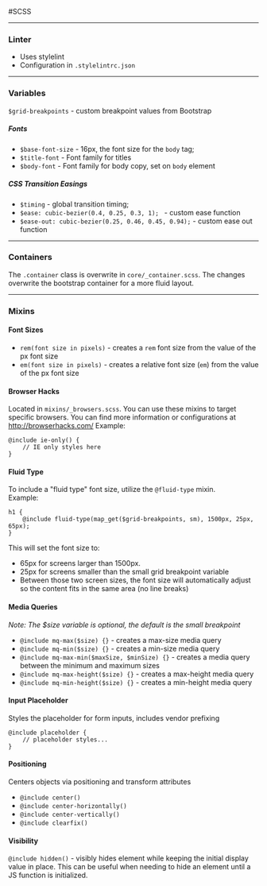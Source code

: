 #SCSS

----

### Linter 
- Uses stylelint
- Configuration in `.stylelintrc.json`

---
### Variables  
`$grid-breakpoints` - custom breakpoint values from Bootstrap  
##### Fonts  
- `$base-font-size` - 16px, the font size for the `body` tag;
- `$title-font` - Font family for titles
- `$body-font` - Font family for body copy, set on `body` element  
##### CSS Transition Easings  
- `$timing` -  global transition timing;
- `$ease: cubic-bezier(0.4, 0.25, 0.3, 1); ` - custom ease function
- `$ease-out: cubic-bezier(0.25, 0.46, 0.45, 0.94);` - custom ease out function

---

### Containers  
The `.container` class is overwrite in `core/_container.scss`. The changes overwrite the bootstrap container for a more fluid layout.

---

### Mixins
#### Font Sizes
- `rem(font size in pixels)` - creates a `rem` font size from the value of the px font size
- `em(font size in pixels)` - creates a relative font size (`em`) from the value of the px font size

#### Browser Hacks
Located in `mixins/_browsers.scss`. You can use these mixins to target specific browsers. You can find more information or configurations at http://browserhacks.com/
Example:
```
@include ie-only() { 
    // IE only styles here 
}
```

#### Fluid Type
To include a "fluid type" font size, utilize the `@fluid-type` mixin.   
Example: 
```
h1 {
    @include fluid-type(map_get($grid-breakpoints, sm), 1500px, 25px, 65px);
}
```  
This will set the font size to: 
 - 65px for screens larger than 1500px.
 - 25px for screens smaller than the small grid breakpoint variable
 - Between those two screen sizes, the font size will automatically adjust so the content fits in the same area (no line breaks)
 
#### Media Queries
*Note: The $size variable is optional, the default is the small breakpoint*  
- `@include mq-max($size) {}` - creates a max-size media query  
- `@include mq-min($size) {}` - creates a min-size media query  
- `@include mq-max-min($maxSize, $minSize) {}` - creates a media query between the minimum and maximum sizes
- `@include mq-max-height($size) {}` - creates a max-height media query
- `@include mq-min-height($size) {}` - creates a min-height media query

#### Input Placeholder
Styles the placeholder for form inputs, includes vendor prefixing
```
@include placeholder {
    // placeholder styles...
}
```

#### Positioning
Centers objects via positioning and transform attributes 
- `@include center()`
- `@include center-horizontally()`
- `@include center-vertically()`
- `@include clearfix()`

#### Visibility
`@include hidden()` - visibly hides element while keeping the initial display value in place. This can be useful when needing to hide an element until a JS function is initialized.
